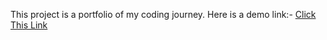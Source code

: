 This project is a portfolio of my coding journey. Here is a demo link:-
<a href = "https://pragyat-nikunj.github.io/Portfolio/index.html">Click This Link</a>
